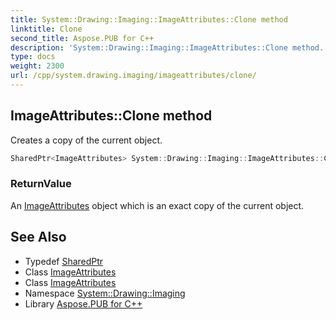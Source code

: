 ```yaml
---
title: System::Drawing::Imaging::ImageAttributes::Clone method
linktitle: Clone
second_title: Aspose.PUB for C++
description: 'System::Drawing::Imaging::ImageAttributes::Clone method. Creates a copy of the current object in C++.'
type: docs
weight: 2300
url: /cpp/system.drawing.imaging/imageattributes/clone/
---
```

## ImageAttributes::Clone method


Creates a copy of the current object.

```cpp
SharedPtr<ImageAttributes> System::Drawing::Imaging::ImageAttributes::Clone()
```


### ReturnValue

An [ImageAttributes](../) object which is an exact copy of the current object.

## See Also

* Typedef [SharedPtr](../../../system/sharedptr/)
* Class [ImageAttributes](../)
* Class [ImageAttributes](../)
* Namespace [System::Drawing::Imaging](../../)
* Library [Aspose.PUB for C++](../../../)
